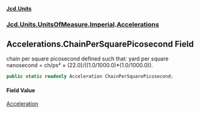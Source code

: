 #### [Jcd.Units](index.md 'index')
### [Jcd.Units.UnitsOfMeasure.Imperial](Jcd.Units.UnitsOfMeasure.Imperial.md 'Jcd.Units.UnitsOfMeasure.Imperial').[Accelerations](Accelerations.md 'Jcd.Units.UnitsOfMeasure.Imperial.Accelerations')

## Accelerations.ChainPerSquarePicosecond Field

chain per square picosecond defined such that: yard per square nanosecond = ch/ps² × (22.0)/((1.0/1000.0)*(1.0/1000.0)).

```csharp
public static readonly Acceleration ChainPerSquarePicosecond;
```

#### Field Value
[Acceleration](Acceleration.md 'Jcd.Units.UnitTypes.Acceleration')